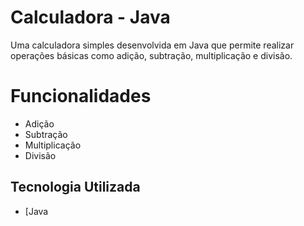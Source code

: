 # Calculadora - Java
Uma calculadora simples desenvolvida em Java que permite realizar operações básicas como adição, subtração, multiplicação e divisão.

# Funcionalidades
- Adição
- Subtração
- Multiplicação
- Divisão

## Tecnologia Utilizada
- [Java
